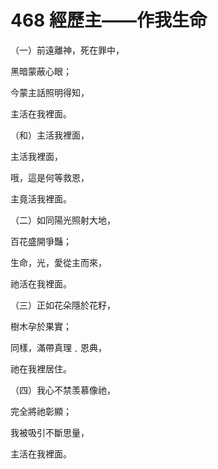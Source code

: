 # 468 經歷主——作我生命

（一）前遠離神，死在罪中，

黑暗蒙蔽心眼；

今蒙主話照明得知，

主活在我裡面。

（和）主活我裡面，

主活我裡面，

哦，這是何等救恩，

主竟活我裡面。

（二）如同陽光照射大地，

百花盛開爭豔；

生命，光，愛從主而來，

祂活在我裡面。

（三）正如花朵隱於花籽，

樹木孕於果實；

同樣，滿帶真理﹑恩典，

祂在我裡居住。

（四）我心不禁羡慕像祂，

完全將祂彰顯；

我被吸引不斷思量，

主活在我裡面。

